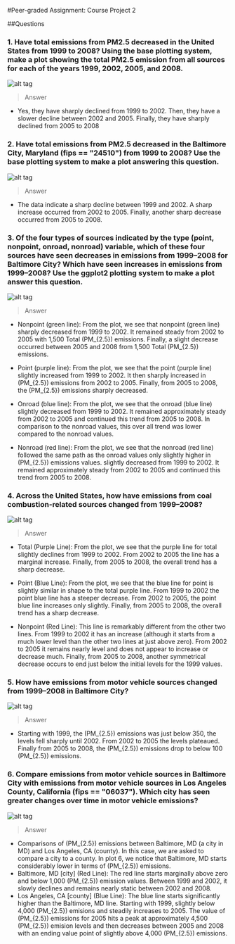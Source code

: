 #Peer-graded Assignment: Course Project 2

##Questions

### 1. Have total emissions from PM2.5 decreased in the United States from 1999 to 2008? Using the base plotting system, make a plot showing the total PM2.5 emission from all sources for each of the years 1999, 2002, 2005, and 2008.

![alt tag](https://github.com/jcombari/Exploratory-Data-Analysis-R/Gráficos/plot1.png)



> Answer

- Yes, they have sharply declined from 1999 to 2002. Then, they have a slower decline between 2002 and 2005. Finally, they have sharply declined from 2005 to 2008


### 2. Have total emissions from PM2.5 decreased in the Baltimore City, Maryland (fips == "24510") from 1999 to 2008? Use the base plotting system to make a plot answering this question.

![alt tag](https://github.com/jcombari/Exploratory-Data-Analysis-Project2/blob/master/plot2.png)

> Answer

- The data indicate a sharp decline between 1999 and 2002. A sharp increase occurred from 2002 to 2005. Finally, another sharp decrease occurred from 2005 to 2008.

### 3. Of the four types of sources indicated by the type (point, nonpoint, onroad, nonroad) variable, which of these four sources have seen decreases in emissions from 1999–2008 for Baltimore City? Which have seen increases in emissions from 1999–2008? Use the ggplot2 plotting system to make a plot answer this question.

![alt tag](https://github.com/jcombari/Exploratory-Data-Analysis-Project2/blob/master/plot3.png)

> Answer

- Nonpoint (green line): From the plot, we see that nonpoint (green line) sharply decreased from 1999 to 2002. It remained steady from 2002 to 2005 with 1,500 Total \(PM_{2.5}\) emissions. Finally, a slight decrease occurred between 2005 and 2008 from 1,500 Total \(PM_{2.5}\) emissions.

- Point (purple line): From the plot, we see that the point (purple line) slightly increased from 1999 to 2002. It then sharply increased in \(PM_{2.5}\) emissions from 2002 to 2005. Finally, from 2005 to 2008, the \(PM_{2.5}\) emissions sharply decreased.

- Onroad (blue line): From the plot, we see that the onroad (blue line) slightly decreased from 1999 to 2002. It remained approximately steady from 2002 to 2005 and continued this trend from 2005 to 2008. In comparison to the nonroad values, this over all trend was lower compared to the nonroad values.

-  Nonroad (red line): From the plot, we see that the nonroad (red line) followed the same path as the onroad values only slightly higher in \(PM_{2.5}\) emissions values. slightly decreased from 1999 to 2002. It remained approximately steady from 2002 to 2005 and continued this trend from 2005 to 2008.

### 4. Across the United States, how have emissions from coal combustion-related sources changed from 1999–2008?

![alt tag](https://github.com/jcombari/Exploratory-Data-Analysis-Project2/blob/master/plot4.png)

> Answer

- Total (Purple Line): From the plot, we see that the purple line for total slightly declines from 1999 to 2002. From 2002 to 2005 the line has a marginal increase. Finally, from 2005 to 2008, the overall trend has a sharp decrease.

- Point (Blue Line): From the plot, we see that the blue line for point is slightly similar in shape to the total purple line. From 1999 to 2002 the point blue line has a steeper decrease. From 2002 to 2005, the point blue line increases only slightly. Finally, from 2005 to 2008, the overall trend has a sharp decrease.

- Nonpoint (Red Line): This line is remarkably different from the other two lines. From 1999 to 2002 it has an increase (although it starts from a much lower level than the other two lines at just above zero). From 2002 to 2005 it remains nearly level and does not appear to increase or decrease much. Finally, from 2005 to 2008, another symmetrical decrease occurs to end just below the initial levels for the 1999 values.

### 5. How have emissions from motor vehicle sources changed from 1999–2008 in Baltimore City?

![alt tag](https://github.com/jcombari/Exploratory-Data-Analysis-Project2/blob/master/plot5.png)

> Answer

- Starting with 1999, the \(PM_{2.5}\) emissions was just below 350, the levels fell sharply until 2002. From 2002 to 2005 the levels plateaued. Finally from 2005 to 2008, the \(PM_{2.5}\) emissions drop to below 100 \(PM_{2.5}\) emissions.

### 6. Compare emissions from motor vehicle sources in Baltimore City with emissions from motor vehicle sources in Los Angeles County, California (fips == "06037"). Which city has seen greater changes over time in motor vehicle emissions?

![alt tag](https://github.com/jcombari/Exploratory-Data-Analysis-Project2/blob/master/plot6.png)

> Answer

-  Comparisons of \(PM_{2.5}\) emissions between Baltimore, MD (a city in MD) and Los Angeles, CA (county). In this case, we are asked to compare a city to a county. In plot 6, we notice that Baltimore, MD starts considerably lower in terms of \(PM_{2.5}\) emissions.
- Baltimore, MD [city] (Red Line): The red line starts marginally above zero and below 1,000 \(PM_{2.5}\) emission values. Between 1999 and 2002, it slowly declines and remains nearly static between 2002 and 2008.
- Los Angeles, CA [county] (Blue Line): The blue line starts significantly higher than the Baltimore, MD line. Starting with 1999, slightly below 4,000 \(PM_{2.5}\) emisions and steadily increases to 2005. The value of \(PM_{2.5}\) emissions for 2005 hits a peak at approximately 4,500 \(PM_{2.5}\) emision levels and then decreases between 2005 and 2008 with an ending value point of slightly above 4,000 \(PM_{2.5}\) emissions.
